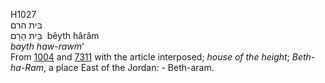 <body>
  <p>H1027<br>  בּית הרם  <br> בֵּיתּ הָרָם  ‎  bêyth hârâm  <br><i>bayth</i> <i>haw-rawm‘ </i><br>From <a href="h1004.htm">1004</a> and <a href="h7311.htm">7311</a> with the article interposed; <i>house</i> <i>of</i> <i>the</i> <i>height</i>; <i>Beth-ha-Ram</i>, a place East of the Jordan: - Beth-aram.<br></p>
 </body>